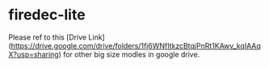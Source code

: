 # firedec-lite

Please ref to this [Drive Link] (https://drive.google.com/drive/folders/1fj6WNfItkzcBtqjPnRt1KAwv_kqIAAqX?usp=sharing) for other big size modles in google drive.
